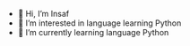 - 👋 Hi, I’m Insaf
- 👀 I’m interested in language learning Python
- 🌱 I’m currently learning language Python
